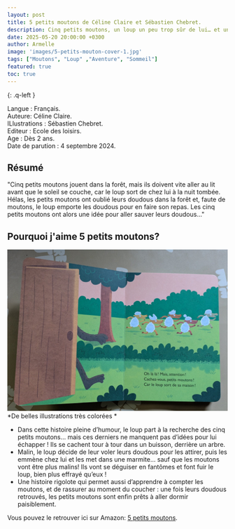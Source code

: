 ```yaml
---
layout: post
title: 5 petits moutons de Céline Claire et Sébastien Chebret.
description: Cinq petits moutons, un loup un peu trop sûr de lui… et une aventure pleine de cache-cache, de ruses et de doudous à retrouver !
date: 2025-05-20 20:00:00 +0300
author: Armelle
image: 'images/5-petits-mouton-cover-1.jpg'
tags: ["Moutons", "Loup" ,"Aventure", "Sommeil"]
featured: true
toc: true
---
```


{: .q-left }

Langue : Français.                            
Auteure: Céline Claire.  
ILlustrations : Sébastien Chebret.    
Editeur : Ecole des loisirs.  
Age : Dès 2 ans.         
Date de parution : 4 septembre 2024.

## Résumé

"Cinq petits moutons jouent dans la forêt, mais ils doivent vite aller au lit avant que le soleil se couche, car le loup sort de chez lui à la nuit tombée.
Hélas, les petits moutons ont oublié leurs doudous dans la forêt et, faute de moutons, le loup emporte les doudous pour en faire son repas.
Les cinq petits moutons ont alors une idée pour aller sauver leurs doudous..."

## Pourquoi j'aime 5 petits moutons?

![De belles illustrations très colorées](images/5-petits-moutons-int.jpg)
*De belles illustrations très colorées *
- Dans cette histoire pleine d’humour, le loup part à la recherche des cinq petits moutons… mais ces derniers ne manquent pas d’idées pour lui échapper ! Ils se cachent tour à tour dans un buisson, derrière un arbre.
- Malin, le loup décide de leur voler leurs doudous pour les attirer, puis les emmène chez lui et les met dans une marmite… sauf que les moutons vont être plus malins! Ils vont se déguiser en fantômes et font fuir le loup, bien plus effrayé qu’eux !
- Une histoire rigolote qui permet aussi d’apprendre à compter les moutons, et de rassurer au moment du coucher : une fois leurs doudous retrouvés, les petits moutons sont enfin prêts à aller dormir paisiblement. 

Vous pouvez le retrouver ici sur Amazon: [5 petits moutons](https://amzn.to/3G5JBIk). 


